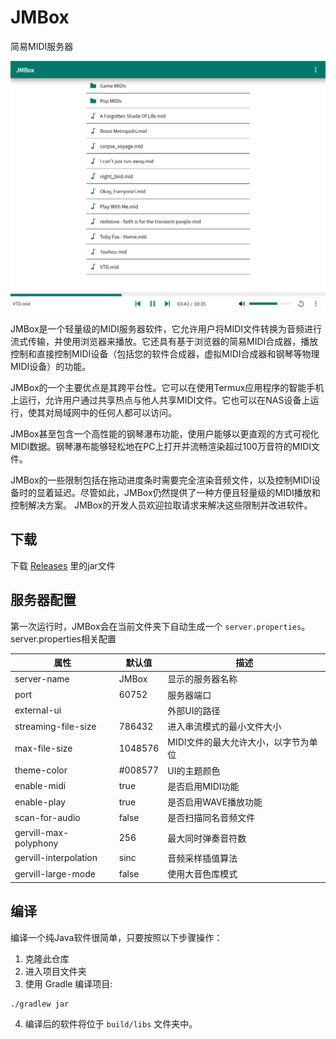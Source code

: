 # JMBox
简易MIDI服务器

![](resources/jmbox.png)


JMBox是一个轻量级的MIDI服务器软件，它允许用户将MIDI文件转换为音频进行流式传输，并使用浏览器来播放。它还具有基于浏览器的简易MIDI合成器，播放控制和直接控制MIDI设备（包括您的软件合成器，虚拟MIDI合成器和钢琴等物理MIDI设备）的功能。

JMBox的一个主要优点是其跨平台性。它可以在使用Termux应用程序的智能手机上运行，允许用户通过共享热点与他人共享MIDI文件。它也可以在NAS设备上运行，使其对局域网中的任何人都可以访问。

JMBox甚至包含一个高性能的钢琴瀑布功能，使用户能够以更直观的方式可视化MIDI数据。钢琴瀑布能够轻松地在PC上打开并流畅渲染超过100万音符的MIDI文件。

JMBox的一些限制包括在拖动进度条时需要完全渲染音频文件，以及控制MIDI设备时的显着延迟。尽管如此，JMBox仍然提供了一种方便且轻量级的MIDI播放和控制解决方案。 JMBox的开发人员欢迎拉取请求来解决这些限制并改进软件。

## 下载
下载 [Releases](https://github.com/haveyouwantto/JMBox/releases) 里的jar文件

## 服务器配置
第一次运行时，JMBox会在当前文件夹下自动生成一个 `server.properties`。
server.properties相关配置

| 属性 | 默认值     | 描述 |
| --- |---------| ----------- |
| server-name | JMBox   | 显示的服务器名称 |
| port | 60752   | 服务器端口 |
| external-ui |         | 外部UI的路径 |
| streaming-file-size | 786432  | 进入串流模式的最小文件大小 |
| max-file-size | 1048576 | MIDI文件的最大允许大小，以字节为单位 |
| theme-color | #008577 | UI的主题颜色 |
| enable-midi | true    | 是否启用MIDI功能 |
| enable-play | true    | 是否启用WAVE播放功能 |
| scan-for-audio | false   | 是否扫描同名音频文件 |
| gervill-max-polyphony | 256     | 最大同时弹奏音符数 |
| gervill-interpolation | sinc    | 音频采样插值算法 |
| gervill-large-mode | false   | 使用大音色库模式 |


## 编译

编译一个纯Java软件很简单，只要按照以下步骤操作：
  1. 克隆此仓库 
  2. 进入项目文件夹
  3. 使用 Gradle 编译项目:
  ```
  ./gradlew jar
  ```
  4. 编译后的软件将位于 `build/libs` 文件夹中。